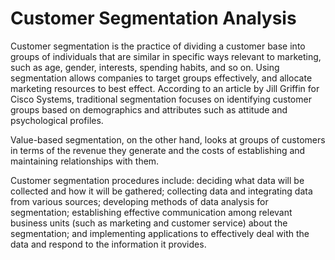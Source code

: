 Customer Segmentation Analysis
===============================
Customer segmentation is the practice of dividing a customer base into groups of individuals that are similar in specific ways relevant to marketing, such as age, gender, interests, spending habits, and so on. Using segmentation allows companies to target groups effectively, and allocate marketing resources to best effect. According to an article by Jill Griffin for Cisco Systems, traditional segmentation focuses on identifying customer groups based on demographics and attributes such as attitude and psychological profiles. 

Value-based segmentation, on the other hand, looks at groups of customers in terms of the revenue they generate and the costs of establishing and maintaining relationships with them.

Customer segmentation procedures include: deciding what data will be collected and how it will be gathered; collecting data and integrating data from various sources; developing methods of data analysis for segmentation; establishing effective communication among relevant business units (such as marketing and customer service) about the segmentation; and implementing applications to effectively deal with the data and respond to the information it provides.
